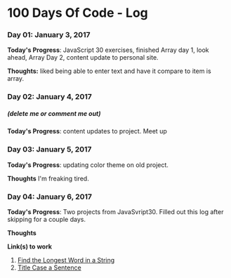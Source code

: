 # 100 Days Of Code - Log

### Day 01: January 3, 2017

**Today's Progress**: JavaScript 30 exercises, finished Array day 1, look ahead, Array Day 2, content update to personal site.

**Thoughts:** liked being able to enter text and have it compare to item is array.


### Day 02: January 4, 2017
##### (delete me or comment me out)

**Today's Progress**: content updates to project. Meet up


### Day 03: January 5, 2017

**Today's Progress**: updating color theme on old project.

**Thoughts** I'm freaking tired.

### Day 04: January 6, 2017

**Today's Progress**: Two projects from JavaSvript30. Filled out this log after skipping for a couple days.

**Thoughts**

**Link(s) to work**
1. [Find the Longest Word in a String](https://www.freecodecamp.com/challenges/find-the-longest-word-in-a-string)
2. [Title Case a Sentence](https://www.freecodecamp.com/challenges/title-case-a-sentence)
